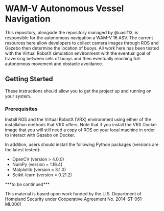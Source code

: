 # WAM-V Autonomous Vessel Navigation
This repository, alongside the repository managed by @uasif13, is responsible for the autonomous navigation a WAM-V 16 ASV. The current resources here allow developers to collect camera images through ROS and Gazebo then determine the location of buoys. All work here has been tested with the Virtual RobotX simulation environment with the eventual goal of traversing between sets of buoys and then eventually reaching full autonomous movement and obstacle avoidance.

## Getting Started
These instructions should allow you to get the project up and running on your system.

### Prerequisites
Install ROS and the Virtual RobotX (VRX) environment using either of the installation methods that VRX offers. Note that if you install the VRX Docker image that you will still need a copy of ROS on your local machine in order to interact with Gazebo on Docker.
  
In addition, users should install the following Python packages (versions are the latest tested):
* OpenCV (version > 4.0.0)
* NumPy (version = 1.16.4)
* Matplotlib (version = 3.1.0)
* Scikit-learn (version = 0.21.2)

\*\*\*to be continued\*\*\*
  
This material is based upon work funded by the U.S. Department of Homeland Security under Cooperative Agreement No. 2014-ST-061-ML0001

